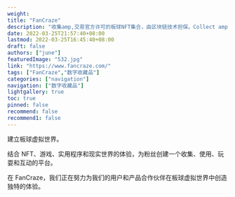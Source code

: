 ```yaml
---
weight: 
title: "FanCraze"
description: "收集amp,交易官方许可的板球NFT集合，由区块链技术担保。Collect amp; Trade Officially Licensed Cricket NFT Collection, Secured with Blockchain Technology"
date: 2022-03-25T21:57:40+08:00
lastmod: 2022-03-25T16:45:40+08:00
draft: false
authors: ["june"]
featuredImage: "532.jpg"
link: "https://www.fancraze.com/"
tags: ["FanCraze","数字收藏品"]
categories: ["navigation"]
navigation: ["数字收藏品"]
lightgallery: true
toc: true
pinned: false
recommend: false
recommend1: false
---
```

建立板球虚拟世界。

结合 NFT、游戏、实用程序和现实世界的体验，为粉丝创建一个收集、使用、玩耍和互动的平台。

在 FanCraze，我们正在努力为我们的用户和产品合作伙伴在板球虚拟世界中创造独特的体验。